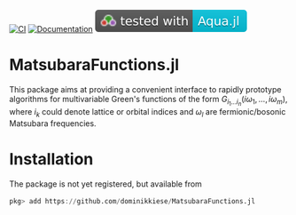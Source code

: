[![CI](https://github.com/dominikkiese/MatsubaraFunctions.jl/actions/workflows/CI.yml/badge.svg?branch=main)](https://github.com/dominikkiese/MatsubaraFunctions.jl/actions/workflows/CI.yml)
[![Documentation](https://github.com/dominikkiese/MatsubaraFunctions.jl/actions/workflows/Documentation.yml/badge.svg)](https://dominikkiese.github.io/MatsubaraFunctions.jl/dev/)
[![Aqua QA](https://raw.githubusercontent.com/JuliaTesting/Aqua.jl/master/badge.svg)](https://github.com/JuliaTesting/Aqua.jl)

# MatsubaraFunctions.jl

This package aims at providing a convenient interface to rapidly prototype algorithms for multivariable Green's functions of the form $G_{i_1 ... i_n}(i\omega_1, ..., i\omega_m)$,
where $i_k$ could denote lattice or orbital indices and $\omega_l$ are fermionic/bosonic Matsubara frequencies.

# Installation

The package is not yet registered, but available from

```julia
pkg> add https://github.com/dominikkiese/MatsubaraFunctions.jl
```
